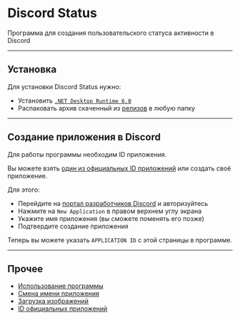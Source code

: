 # Discord Status
Программа для создания пользовательского статуса активности в Discord

***

## Установка

Для установки Discord Status нужно:
* Установить [`.NET Desktop Runtime 6.0`](https://dotnet.microsoft.com/download/dotnet/6.0)
* Распаковать архив скаченный из [релизов](https://github.com/pa-nov/Discord-Status/releases) в любую папку

***

## Создание приложения в Discord

Для работы программы необходим ID приложения.

Вы можете взять [один из официальных ID приложений](https://github.com/pa-nov/Discord-Status/wiki/ID-официальных-приложений) или создать своё приложение.

Для этого:
* Перейдите на [портал разработчиков Discord](https://discord.com/developers/applications) и авторизуйтесь
* Нажмите на `New Application` в правом верхнем углу экрана
* Укажите имя приложения (вы сможете поменять его позже)
* Подтвердите создание приложения

Теперь вы можете указать `APPLICATION ID` с этой страницы в программе.

***

## Прочее
* [Использование программы](https://github.com/pa-nov/Discord-Status/wiki/Использование-программы)
* [Смена имени приложения](https://github.com/pa-nov/Discord-Status/wiki/Смена-имени-приложения)
* [Загрузка изображений](https://github.com/pa-nov/Discord-Status/wiki/Загрузка-изображений)
* [ID официальных приложений](https://github.com/pa-nov/Discord-Status/wiki/ID-официальных-приложений)
